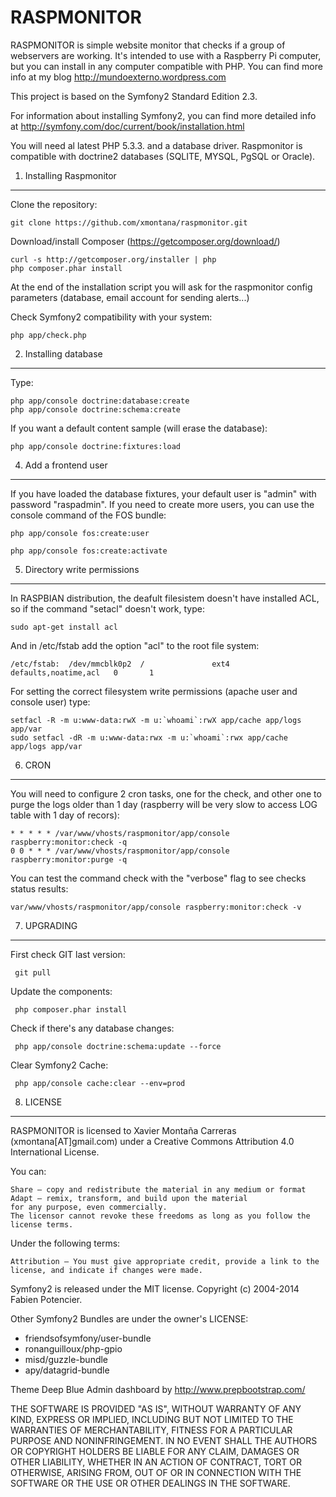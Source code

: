 RASPMONITOR
========================

RASPMONITOR is simple website monitor that checks if a group of webservers are working.
It's intended to use with a Raspberry Pi computer, but you can install in any
computer compatible with PHP. You can find more info at my blog http://mundoexterno.wordpress.com

This project is based on the Symfony2 Standard Edition 2.3.

For information about installing Symfony2, you can find more detailed info
at http://symfony.com/doc/current/book/installation.html

You will need al latest PHP 5.3.3. and a database driver. Raspmonitor is compatible
 with doctrine2 databases (SQLITE, MYSQL, PgSQL or Oracle).


1) Installing Raspmonitor
----------------------------------

Clone the repository:

    git clone https://github.com/xmontana/raspmonitor.git

Download/install Composer (https://getcomposer.org/download/)

    curl -s http://getcomposer.org/installer | php
    php composer.phar install

At the end of the installation script you will ask for the raspmonitor
config parameters (database, email account for sending alerts...)

Check Symfony2 compatibility with your system:

    php app/check.php

2) Installing database
----------------------------------
Type:

    php app/console doctrine:database:create
    php app/console doctrine:schema:create

If you want a default content sample (will erase the database):

    php app/console doctrine:fixtures:load


4) Add a frontend user
----------------------------------

If you have loaded the database fixtures, your default user is
"admin" with password "raspadmin". If you need to create more users, you can use
 the console command of the FOS bundle:

    php app/console fos:create:user

    php app/console fos:create:activate

5) Directory write permissions
----------------------------------

In RASPBIAN distribution, the deafult filesistem doesn't have installed ACL, so if
 the command "setacl" doesn't work, type:

    sudo apt-get install acl

And in /etc/fstab add the option "acl" to the root file system:

    /etc/fstab:  /dev/mmcblk0p2  /               ext4    defaults,noatime,acl   0       1


For setting the correct filesystem write permissions (apache user and console user) type:

    setfacl -R -m u:www-data:rwX -m u:`whoami`:rwX app/cache app/logs app/var
    sudo setfacl -dR -m u:www-data:rwx -m u:`whoami`:rwx app/cache app/logs app/var


6) CRON
-----------------------------------

You will need to configure 2 cron tasks, one for the check, and other one to purge the logs
older than 1 day (raspberry will be very slow to access LOG table with 1 day of recors):


    * * * * * /var/www/vhosts/raspmonitor/app/console raspberry:monitor:check -q
    0 0 * * * /var/www/vhosts/raspmonitor/app/console raspberry:monitor:purge -q

You can test the command check with the "verbose" flag to see checks status results:

    var/www/vhosts/raspmonitor/app/console raspberry:monitor:check -v


7) UPGRADING
------------------------------------

First check GIT last version:

     git pull


Update the components:

     php composer.phar install

Check if there's any database changes:

     php app/console doctrine:schema:update --force

Clear Symfony2 Cache:

     php app/console cache:clear --env=prod


8) LICENSE
------------------------------------

RASPMONITOR is licensed to Xavier Montaña Carreras (xmontana[AT]gmail.com)
under a Creative Commons Attribution 4.0 International License.

You can:

    Share — copy and redistribute the material in any medium or format
    Adapt — remix, transform, and build upon the material
    for any purpose, even commercially.
    The licensor cannot revoke these freedoms as long as you follow the license terms.

Under the following terms:

    Attribution — You must give appropriate credit, provide a link to the license, and indicate if changes were made.

Symfony2 is released under the MIT license. Copyright (c) 2004-2014 Fabien Potencier.

Other Symfony2 Bundles are under the owner's LICENSE:

* friendsofsymfony/user-bundle
* ronanguilloux/php-gpio
* misd/guzzle-bundle
* apy/datagrid-bundle

Theme Deep Blue Admin dashboard by http://www.prepbootstrap.com/

THE SOFTWARE IS PROVIDED "AS IS", WITHOUT WARRANTY OF ANY KIND, EXPRESS OR
IMPLIED, INCLUDING BUT NOT LIMITED TO THE WARRANTIES OF MERCHANTABILITY,
FITNESS FOR A PARTICULAR PURPOSE AND NONINFRINGEMENT. IN NO EVENT SHALL THE
AUTHORS OR COPYRIGHT HOLDERS BE LIABLE FOR ANY CLAIM, DAMAGES OR OTHER
LIABILITY, WHETHER IN AN ACTION OF CONTRACT, TORT OR OTHERWISE, ARISING FROM,
OUT OF OR IN CONNECTION WITH THE SOFTWARE OR THE USE OR OTHER DEALINGS IN
THE SOFTWARE.